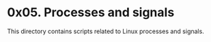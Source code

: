 # 0x05. Processes and signals

This directory contains scripts related to Linux processes and signals.
